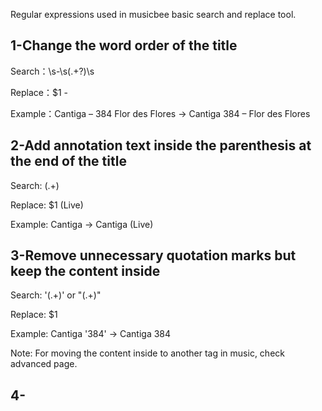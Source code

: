 Regular expressions used in musicbee basic search and replace tool.

## 1-Change the word order of the title

Search：\s-\s(.+?)\s

Replace：$1 - 

Example：Cantiga – 384 Flor des Flores → Cantiga 384 – Flor des Flores

## 2-Add annotation text inside the parenthesis at the end of the title

Search: (.+)

Replace: $1 (Live)

Example: Cantiga → Cantiga (Live)

## 3-Remove unnecessary quotation marks but keep the content inside

Search: '(.+)' or "(.+)"

Replace: $1

Example: Cantiga '384' → Cantiga 384

Note: For moving the content inside to another tag in music, check advanced page. 

## 4-
